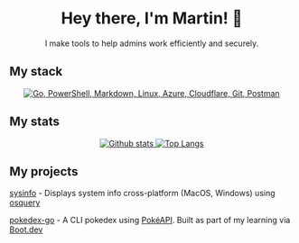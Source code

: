 <h1 align="center">Hey there, I'm Martin! 👋</h1>
<!-- <p align="center">I'm a sysadmin, security professional, and aspiring Go developer looking to build tools to help make life easier for other sysadmins and security folks to manage their systems and do their jobs.</p> -->
<p align="center">I make tools to help admins work efficiently and securely.</p>

## My stack
<p align="center">
  <a href="#">
    <img src="https://skillicons.dev/icons?i=go,powershell,md,linux,azure,cloudflare,git,postman" alt="Go, PowerShell, Markdown, Linux, Azure, Cloudflare, Git, Postman">
  </a>
</p>

## My stats
<p align="center">
  <a href="#">
    <img src="https://github-readme-stats.vercel.app/api?username=martinhiriart&theme=gruvbox&show_icons=true&hide_rank=true&custom_title=Stats&count_private=true&hide_border=true&hide=issues&line_height=24&bg_color=0d1117" alt="Github stats" />
    <img src="https://github-readme-stats.vercel.app/api/top-langs/?username=martinhiriart&layout=compact&theme=gruvbox&count_private=true&hide_border=true&bg_color=0d1117" alt="Top Langs">
  </a>
</p>

## My projects
[sysinfo](https://github.com/martinhiriart/sysinfo) - Displays system info cross-platform (MacOS, Windows) using [osquery](https://osquery.io)

[pokedex-go](https://github.com/martinhiriart/pokedex-go) - A CLI pokedex using [PokéAPI](https://pokeapi.co). Built as part of my learning via [Boot.dev](https://boot.dev)

